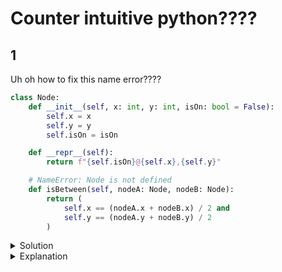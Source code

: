 # Counter intuitive python????

## 1

Uh oh how to fix this name error????

```py
class Node:
    def __init__(self, x: int, y: int, isOn: bool = False):
        self.x = x
        self.y = y
        self.isOn = isOn

    def __repr__(self):
        return f"{self.isOn}@{self.x},{self.y}"

    # NameError: Node is not defined
    def isBetween(self, nodeA: Node, nodeB: Node):
        return (
            self.x == (nodeA.x + nodeB.x) / 2 and
            self.y == (nodeA.y + nodeB.y) / 2
        )
```

<details>
<summary>Solution</summary>

Note: Please see the explanation
```py
from __future__ import annotations
```

</details>

<details>
<summary>Explanation</summary>

Another solution is to just put quotes around `Node`.

It's just a type hint, so it's ok to use a string instead of the class.

In fact that's what `from __future__ import annotations` does by default

(Note: Python doesn't check the types at runtime, they're just for programmers)
</details>
